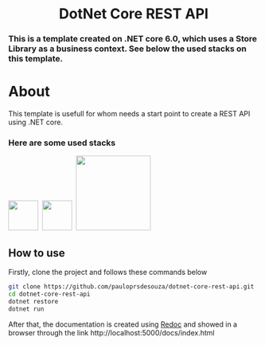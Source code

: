 <h1 align="center">
DotNet Core REST API
</h1>

### This is a template created on .NET core 6.0, which uses a Store Library as a business context. See below the used stacks on this template.


# About

This template is usefull for whom needs a start point to create a REST API using .NET core. 

### Here are some used stacks
<div class="display:flex; flex-direction: row; vertical-align:middle;">
<img src="https://cdn.jsdelivr.net/gh/devicons/devicon/icons/dotnetcore/dotnetcore-original.svg" width="60"/>&nbsp;
<img src="https://user-images.githubusercontent.com/5241700/144725685-da043fc4-eb19-4413-ac5c-4ab0a3fa2ee2.png" width="60"/>&nbsp;
<img src="https://user-images.githubusercontent.com/5241700/144725811-bbccd2d4-24b8-4612-999a-39d494dee83c.png" width="150"/>
</div>



## How to use

Firstly, clone the project and follows these commands below

``` bash
git clone https://github.com/pauloprsdesouza/dotnet-core-rest-api.git
cd dotnet-core-rest-api
dotnet restore
dotnet run
```

After that, the documentation is created using [Redoc](https://redoc.ly/) and showed in a browser through the link http://localhost:5000/docs/index.html

